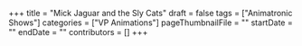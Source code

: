 +++
title = "Mick Jaguar and the Sly Cats"
draft = false
tags = ["Animatronic Shows"]
categories = ["VP Animations"]
pageThumbnailFile = ""
startDate = ""
endDate = ""
contributors = []
+++
